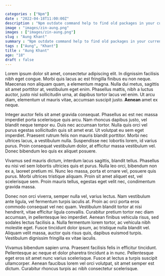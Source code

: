 ```yaml
---

categories : ["Npm"]
date : "2022-04-18T11:00:00Z"
description : "Npm outdate command help to find old packages in your current project."
image : "images/zin-aung.png"
images : ["images/zin-aung.png"]
slug : "Aung Khant"
summary : "Npm outdate command help to find old packages in your current project."
tags : ["Aung", "Khant"]
title : "Aung Khant"
age: "18"
draft : false
---
```



Lorem ipsum dolor sit amet, consectetur adipiscing elit. In dignissim facilisis nibh eget congue. Morbi quis lacus ac est fringilla finibus eu non neque. Maecenas non aliquam quam, a elementum magna. Nulla dui metus, sagittis sit amet porttitor at, vestibulum eget enim. Phasellus mattis, nibh a luctus auctor, justo nisl sollicitudin urna, at dapibus tortor lacus vel enim. Ut arcu diam, elementum ut mauris vitae, accumsan suscipit justo.<strong> Aenean </strong> amet ex neque.

Integer auctor felis sit amet gravida consequat. Phasellus ac est nec massa imperdiet porta scelerisque quis arcu. Nam rhoncus dapibus justo, vel blandit neque tempor eu. Duis nec accumsan tortor. Nulla quis orci vel purus egestas sollicitudin quis sit amet erat. Ut volutpat eu sem eget imperdiet. Praesent rutrum felis non mauris blandit porttitor. Morbi nec ultrices lacus, a vestibulum nulla. Suspendisse nec lobortis lorem, id varius purus. Proin consequat vestibulum dolor, at efficitur massa vestibulum vel. Donec bibendum leo quis ex aliquet posuere.

Vivamus sed mauris dictum, interdum lacus sagittis, blandit tellus. Phasellus eu nisi vel sem lobortis ultricies quis et purus. Nulla leo orci, bibendum non ex a, laoreet pretium mi. Nunc leo massa, porta et ornare vel, posuere quis purus. Morbi ultrices tristique aliquam. Proin sit amet aliquet est, vel scelerisque sem. Proin mauris tellus, egestas eget velit nec, condimentum gravida massa.

Donec non orci viverra, semper nulla vel, varius lectus. Nam vestibulum ante ligula, vel fermentum turpis iaculis at. Proin ac orci porta eros commodo consequat vel nec quam. Vestibulum blandit tortor at nisi hendrerit, vitae efficitur ligula convallis. Curabitur pretium tortor nec diam accumsan, in pellentesque leo imperdiet. Aenean finibus vehicula risus, sed sodales lectus facilisis a. Nulla fermentum lorem tortor, ac vehicula nibh molestie eget. Fusce tincidunt dolor ipsum, ac tristique nulla blandit vel. Aliquam velit massa, auctor quis risus quis, dapibus euismod turpis. Vestibulum dignissim fringilla ex vitae iaculis.

Vivamus bibendum sapien urna. Praesent facilisis felis in efficitur tincidunt. Pellentesque ac neque et dolor pharetra tincidunt a in nunc. Pellentesque eget eros sit amet nunc varius scelerisque. Fusce at lectus a turpis suscipit ullamcorper. Aenean faucibus lorem vel orci volutpat, sit amet semper est dictum. Curabitur rhoncus turpis ac nibh consectetur scelerisque.


